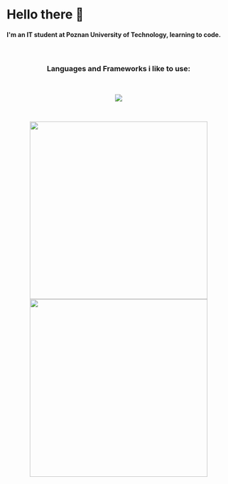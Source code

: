 # Hello there 👋
#### I'm an IT student at Poznan University of Technology, learning to code. 
<br/>
<h3 align="center"> Languages and Frameworks i like to use: </h3>
<br/>
<p align="center">
    <img src="https://skillicons.dev/icons?i=c,cpp,py,angular,postgres,git,r,latex,linux" />
</p>
<br/>
<p align="center">
  <img src="https://github-readme-stats-pkobusinski.vercel.app/api/top-langs/?username=pkobusinski&theme=dark&show_icons=true&hide_border=true&layout=compact&count_private=true" width="400">
  <img src="https://github-readme-streak-stats.herokuapp.com/?user=pkobusinski&theme=dark&hide_border=true&card_height=270" width="400">
  
</p> 


